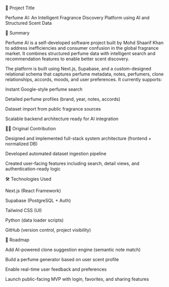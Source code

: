 🧠 Project Title

Perfume AI: An Intelligent Fragrance Discovery Platform using AI and Structured Scent Data

📄 Summary

Perfume AI is a self-developed software project built by Mohd Shaarif Khan to address inefficiencies and consumer confusion in the global fragrance market. It combines structured perfume data with intelligent search and recommendation features to enable better scent discovery.

The platform is built using Next.js, Supabase, and a custom-designed relational schema that captures perfume metadata, notes, perfumers, clone relationships, accords, moods, and user preferences. It currently supports:

Instant Google-style perfume search

Detailed perfume profiles (brand, year, notes, accords)

Dataset import from public fragrance sources

Scalable backend architecture ready for AI integration

👨‍💻 Original Contribution

Designed and implemented full-stack system architecture (frontend + normalized DB)

Developed automated dataset ingestion pipeline

Created user-facing features including search, detail views, and authentication-ready logic

🛠 Technologies Used

Next.js (React Framework)

Supabase (PostgreSQL + Auth)

Tailwind CSS (UI)

Python (data loader scripts)

GitHub (version control, project visibility)

🔮 Roadmap

Add AI-powered clone suggestion engine (semantic note match)

Build a perfume generator based on user scent profile

Enable real-time user feedback and preferences

Launch public-facing MVP with login, favorites, and sharing features
